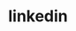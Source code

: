 ---
title: linkedin
permalink: /in/
redirect_to: https://www.linkedin.com/in/samanthaprestrelski
---